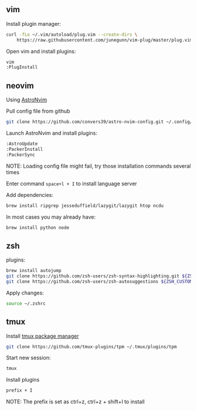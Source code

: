 ## vim

Install plugin manager:

```bash
curl -fLo ~/.vim/autoload/plug.vim --create-dirs \
    https://raw.githubusercontent.com/junegunn/vim-plug/master/plug.vim
```

Open vim and install plugins:

```bash
vim
:PlugInstall
```

## neovim

Using [AstroNvim](https://github.com/AstroNvim/AstroNvim)

Pull config file from github

```bash
git clone https://github.com/convers39/astro-nvim-config.git ~/.config/nvim/lua/user/
```

Launch AstroNvim and install plugins:

```bash
:AstroUpdate
:PackerInstall
:PackerSync
```

NOTE: Loading config file might fail, try those installation commands several times

Enter command `space+l + I` to install language server

Add dependencies:

```bash
brew install ripgrep jesseduffield/lazygit/lazygit htop ncdu
```

In most cases you may already have:

```bash
brew install python node

```

## zsh

plugins:

```bash
brew install autojump
git clone https://github.com/zsh-users/zsh-syntax-highlighting.git ${ZSH_CUSTOM:-~/.oh-my-zsh/custom}/plugins/zsh-syntax-highlighting
git clone https://github.com/zsh-users/zsh-autosuggestions ${ZSH_CUSTOM:-~/.oh-my-zsh/custom}/plugins/zsh-autosuggestions
```

Apply changes:

```bash
source ~/.zshrc
```

## tmux

Install [ tmux package manager ](https://github.com/tmux-plugins/tpm)

```bash
git clone https://github.com/tmux-plugins/tpm ~/.tmux/plugins/tpm
```

Start new session:

```bash
tmux
```

Install plugins

```bash
prefix + I
```

NOTE: The prefix is set as ctrl+z, ctrl+z + shift+I to install
